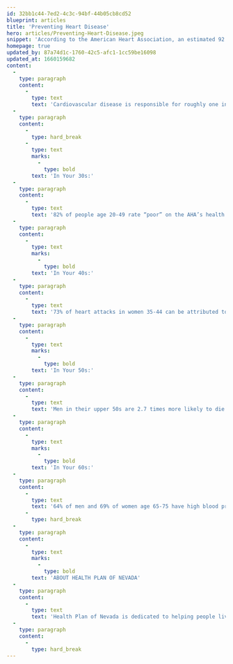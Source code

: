 ```yaml
---
id: 32bb1c44-7ed2-4c3c-94bf-44b05cb8cd52
blueprint: articles
title: 'Preventing Heart Disease'
hero: articles/Preventing-Heart-Disease.jpeg
snippet: 'According to the American Heart Association, an estimated 92.1 million Americans suffer from cardiovascular disease. Health Plan of Nevada would like to offer a few tips to help prevent heart disease, at any age.'
homepage: true
updated_by: 87a74d1c-1760-42c5-afc1-1cc59be16098
updated_at: 1660159682
content:
  -
    type: paragraph
    content:
      -
        type: text
        text: 'Cardiovascular disease is responsible for roughly one in every three American deaths. Heart disease is preventable and reversible by starting new positive habits or changing old harmful ones, at any age. Treating your heart right today can help ensure a healthier tomorrow.'
  -
    type: paragraph
    content:
      -
        type: hard_break
      -
        type: text
        marks:
          -
            type: bold
        text: 'In Your 30s:'
  -
    type: paragraph
    content:
      -
        type: text
        text: '82% of people age 20-49 rate “poor” on the AHA’s health diet score. Prioritizing a heart-healthy diet high in produce, whole grains and low-fat dairy and low in sodium, sugar and red meat can help lower the risk of heart disease.'
  -
    type: paragraph
    content:
      -
        type: text
        marks:
          -
            type: bold
        text: 'In Your 40s:'
  -
    type: paragraph
    content:
      -
        type: text
        text: '73% of heart attacks in women 35-44 can be attributed to unhealth lifestyles. The six healthy habits recommended were not smoking, maintaining a normal BMI, being physically active at least 2.5 hours per week, watching seven or fewer hours of TV a week, drinking a maximum of one alcoholic drink pre day on average and maintaining a healthy diet.'
  -
    type: paragraph
    content:
      -
        type: text
        marks:
          -
            type: bold
        text: 'In Your 50s:'
  -
    type: paragraph
    content:
      -
        type: text
        text: 'Men in their upper 50s are 2.7 times more likely to die from a circulatory system disease than men in their upper 40s. Now is the time to research heart attack symptoms. Not everyone experiences severe chest pain with a heart attack, and symptoms vary by gender.'
  -
    type: paragraph
    content:
      -
        type: text
        marks:
          -
            type: bold
        text: 'In Your 60s:'
  -
    type: paragraph
    content:
      -
        type: text
        text: '64% of men and 69% of women age 65-75 have high blood pressure. Get your blood pressure checked at a doctor’s visit and then regularly monitor it at home to detect patterns and not any changes.'
      -
        type: hard_break
  -
    type: paragraph
    content:
      -
        type: text
        marks:
          -
            type: bold
        text: 'ABOUT HEALTH PLAN OF NEVADA'
  -
    type: paragraph
    content:
      -
        type: text
        text: 'Health Plan of Nevada is dedicated to helping people live healthier lives and making the health system work better for everyone by simplifying the health care experience, meeting consumer health and wellness needs, and sustaining trusted relationships with care providers. In Nevada, Health Plan of Nevada offers health benefit programs for individuals, employers, and Medicaid beneficiaries. Health Plan of Nevada is part of UnitedHealthcare, one of the businesses of UnitedHealth Group (NYSE: UNH), a diversified health care company. For more information, visit Health Plan of Nevada’s website.'
  -
    type: paragraph
    content:
      -
        type: hard_break
---
```

